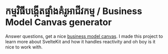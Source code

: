 # កម្មវិធីបង្កើតផ្ទាំងគំរូអាជីវកម្ម / Business Model Canvas generator

Answer questions, get a nice [business model canvas](https://en.wikipedia.org/wiki/Business_Model_Canvas).
I made this project to learn more about SvelteKit and how it handles reactivity and oh boy is it nice to work with.
